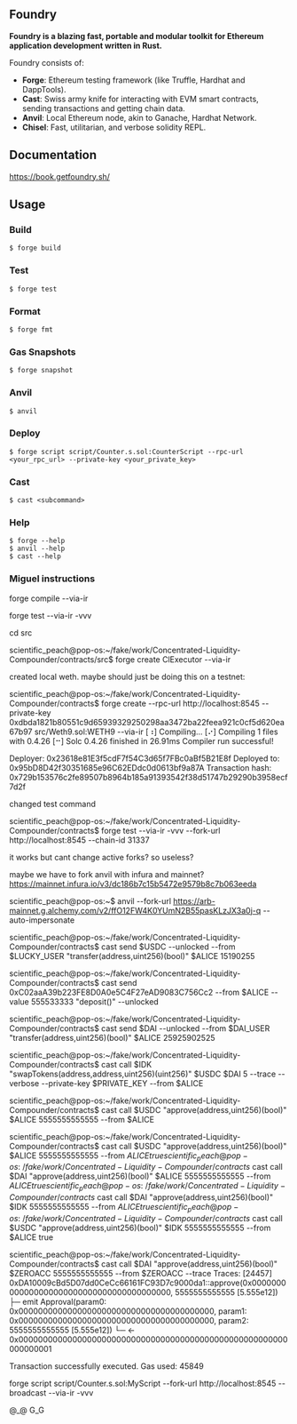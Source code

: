 ## Foundry

**Foundry is a blazing fast, portable and modular toolkit for Ethereum application development written in Rust.**

Foundry consists of:

-   **Forge**: Ethereum testing framework (like Truffle, Hardhat and DappTools).
-   **Cast**: Swiss army knife for interacting with EVM smart contracts, sending transactions and getting chain data.
-   **Anvil**: Local Ethereum node, akin to Ganache, Hardhat Network.
-   **Chisel**: Fast, utilitarian, and verbose solidity REPL.

## Documentation

https://book.getfoundry.sh/

## Usage

### Build

```shell
$ forge build
```

### Test

```shell
$ forge test
```

### Format

```shell
$ forge fmt
```

### Gas Snapshots

```shell
$ forge snapshot
```

### Anvil

```shell
$ anvil
```

### Deploy

```shell
$ forge script script/Counter.s.sol:CounterScript --rpc-url <your_rpc_url> --private-key <your_private_key>
```

### Cast

```shell
$ cast <subcommand>
```

### Help

```shell
$ forge --help
$ anvil --help
$ cast --help
```

### Miguel instructions

forge compile --via-ir

forge test --via-ir -vvv

cd src

scientific_peach@pop-os:~/fake/work/Concentrated-Liquidity-Compounder/contracts/src$ forge create ClExecutor --via-ir

created local weth. maybe should just be doing this on a testnet:

scientific_peach@pop-os:~/fake/work/Concentrated-Liquidity-Compounder/contracts$ forge create --rpc-url http://localhost:8545 --private-key 0xdbda1821b80551c9d65939329250298aa3472ba22feea921c0cf5d620ea67b97 src/Weth9.sol:WETH9 --via-ir
[⠰] Compiling...
[⠔] Compiling 1 files with 0.4.26
[⠒] Solc 0.4.26 finished in 26.91ms
Compiler run successful!

Deployer: 0x23618e81E3f5cdF7f54C3d65f7FBc0aBf5B21E8f
Deployed to: 0x95bD8D42f30351685e96C62EDdc0d0613bf9a87A
Transaction hash: 0x729b153576c2fe89507b8964b185a91393542f38d51747b29290b3958ecf7d2f

changed test command

scientific_peach@pop-os:~/fake/work/Concentrated-Liquidity-Compounder/contracts$ forge test --via-ir -vvv --fork-url http://localhost:8545 --chain-id 31337

it works but cant change active forks? so useless?

maybe we have to fork anvil with infura and mainnet?
https://mainnet.infura.io/v3/dc186b7c15b5472e9579b8c7b063eeda


scientific_peach@pop-os:~$ anvil --fork-url https://arb-mainnet.g.alchemy.com/v2/ffO12FW4K0YUmN2B55pasKLzJX3a0j-q --auto-impersonate

scientific_peach@pop-os:~/fake/work/Concentrated-Liquidity-Compounder/contracts$ cast send $USDC --unlocked --from $LUCKY_USER "transfer(address,uint256)(bool)" $ALICE 15190255


scientific_peach@pop-os:~/fake/work/Concentrated-Liquidity-Compounder/contracts$ cast send 0xC02aaA39b223FE8D0A0e5C4F27eAD9083C756Cc2 --from $ALICE --value 555533333 "deposit()" --unlocked

scientific_peach@pop-os:~/fake/work/Concentrated-Liquidity-Compounder/contracts$ cast send $DAI --unlocked --from $DAI_USER "transfer(address,uint256)(bool)" $ALICE 25925902525

scientific_peach@pop-os:~/fake/work/Concentrated-Liquidity-Compounder/contracts$ cast call $IDK "swapTokens(address,address,uint256)(uint256)" $USDC $DAI 5 --trace --verbose --private-key $PRIVATE_KEY --from $ALICE

scientific_peach@pop-os:~/fake/work/Concentrated-Liquidity-Compounder/contracts$ cast call $USDC "approve(address,uint256)(bool)" $ALICE 5555555555555 --from $ALICE

scientific_peach@pop-os:~/fake/work/Concentrated-Liquidity-Compounder/contracts$ cast call $USDC "approve(address,uint256)(bool)" $ALICE 5555555555555 --from $ALICE
true
scientific_peach@pop-os:~/fake/work/Concentrated-Liquidity-Compounder/contracts$ cast call $DAI "approve(address,uint256)(bool)" $ALICE 5555555555555 --from $ALICE
true
scientific_peach@pop-os:~/fake/work/Concentrated-Liquidity-Compounder/contracts$ cast call $DAI "approve(address,uint256)(bool)" $IDK 5555555555555 --from $ALICE
true
scientific_peach@pop-os:~/fake/work/Concentrated-Liquidity-Compounder/contracts$ cast call $USDC "approve(address,uint256)(bool)" $IDK 5555555555555 --from $ALICE
true

scientific_peach@pop-os:~/fake/work/Concentrated-Liquidity-Compounder/contracts$ cast call $DAI "approve(address,uint256)(bool)" $ZEROACC 5555555555555 --from $ZEROACC --trace
Traces:
  [24457] 0xDA10009cBd5D07dd0CeCc66161FC93D7c9000da1::approve(0x0000000000000000000000000000000000000000, 5555555555555 [5.555e12]) 
    ├─ emit Approval(param0: 0x0000000000000000000000000000000000000000, param1: 0x0000000000000000000000000000000000000000, param2: 5555555555555 [5.555e12])
    └─ ← 0x0000000000000000000000000000000000000000000000000000000000000001


Transaction successfully executed.
Gas used: 45849


forge script script/Counter.s.sol:MyScript --fork-url http://localhost:8545 --broadcast --via-ir -vvv

@_@ G_G